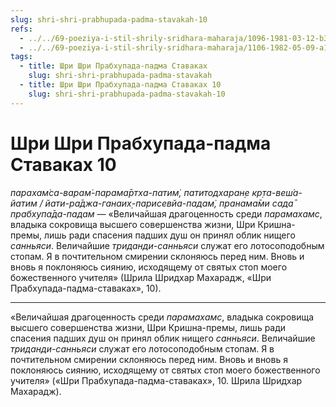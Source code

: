 ```yaml
---
slug: shri-shri-prabhupada-padma-stavakah-10
refs:
  - ../../69-poeziya-i-stil-shrily-sridhara-maharaja/1096-1981-03-12-b3-pisaniya-vysshego-urovnya-sovmeshhayut-poetichnost-i-filosofskuyu-glubinu.md
  - ../../69-poeziya-i-stil-shrily-sridhara-maharaja/1106-1982-05-09-a1-obyasnenie-desyatogo-stiha-shri-shri-prabhupada-padma-stavakah.md
tags:
  - title: Шри Шри Прабхупада-падма Ставаках
    slug: shri-shri-prabhupada-padma-stavakah
  - title: Шри Шри Прабхупада-падма Ставаках 10
    slug: shri-shri-prabhupada-padma-stavakah-10
---
```


# Шри Шри Прабхупада-падма Ставаках 10

*парахам̇са-варам̇-парама̄ртха-патим̇, патитодхаран̣е кр̣та-веш́а-йатим / йати-ра̄джа-ганаих̣-парисевйа-падам̇, пранама̄ми сада̄ прабхупа̄да-падам* — «Величайшая драгоценность среди *парамахамс*, владыка сокровища высшего совершенства жизни, Шри Кришна-премы, лишь ради спасения падших душ он принял облик нищего *санньяси*. Величайшие *триданди-санньяси* служат его лотосоподобным стопам. Я в почтительном смирении склоняюсь перед ним. Вновь и вновь я поклоняюсь сиянию, исходящему от святых стоп моего божественного учителя» (Шрила Шридхар Махарадж, «Шри Прабхупада-падма-ставаках», 10).

---

«Величайшая драгоценность среди *парамахамс*, владыка сокровища высшего совершенства жизни, Шри Кришна-премы, лишь ради спасения падших душ он принял облик нищего *санньяси*. Величайшие *триданди-санньяси* служат его лотосоподобным стопам. Я в почтительном смирении склоняюсь перед ним. Вновь и вновь я поклоняюсь сиянию, исходящему от святых стоп моего божественного учителя» («Шри Прабхупада-падма-ставаках», 10. Шрила Шридхар Махарадж).
